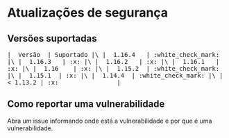 # Atualizações de segurança

## Versões suportadas
<span style="font-family: 'Lucida Console', monospace;">
|&nbsp; Versão&nbsp; | Suportado |\
|&nbsp; 1.16.4&nbsp; &nbsp;| :white_check_mark: |\
|&nbsp; 1.16.3&nbsp; &nbsp;| :x: |\
|&nbsp; 1.16.2&nbsp; &nbsp;| :x: |\
|&nbsp; 1.16.1&nbsp; &nbsp;| :x: |\
|&nbsp; 1.16&nbsp; &nbsp; | :x:                |\
|&nbsp; 1.15.2&nbsp; | :white_check_mark: |\
|&nbsp; 1.15.1&nbsp; | :x:                |\
|&nbsp; 1.14.4&nbsp; | :white_check_mark: |\
| < 1.13.2 | :x:&nbsp; &nbsp; &nbsp; &nbsp; &nbsp; &nbsp; &nbsp; &nbsp; |
</span>

## Como reportar uma vulnerabilidade

Abra um issue informando onde está a vulnerabilidade e por que é uma vulnerabilidade.
